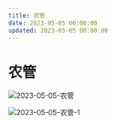 ```yaml
---
title: 农管
date: 2023-05-05 00:00:00
updated: 2023-05-05 00:00:00
---
```


# 农管
![2023-05-05-农管](assets/2023-05-05-农管.png)

![2023-05-05-农管-1](assets/2023-05-05-农管-1.png)

